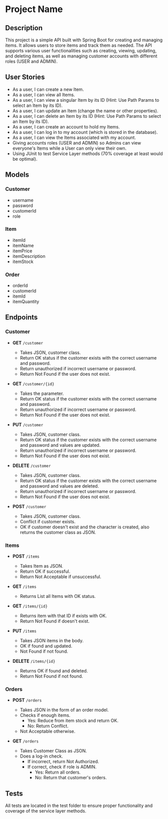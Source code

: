 # Project Name

## Description
This project is a simple API built with Spring Boot for creating and managing items. It allows users to store items and track them as needed. The API supports various user functionalities such as creating, viewing, updating, and deleting items, as well as managing customer accounts with different roles (USER and ADMIN).

## User Stories
- As a user, I can create a new Item.
- As a user, I can view all Items.
- As a user, I can view a singular Item by its ID (Hint: Use Path Params to select an Item by its ID).
- As a user, I can update an Item (change the name or other properties).
- As a user, I can delete an Item by its ID (Hint: Use Path Params to select an Item by its ID).
- As a user, I can create an account to hold my Items.
- As a user, I can log in to my account (which is stored in the database).
- As a user, I can view the Items associated with my account.
- Giving accounts roles (USER and ADMIN) so Admins can view everyone's Items while a User can only view their own.
- Using JUnit to test Service Layer methods (70% coverage at least would be optimal).

## Models
### Customer
- username
- password
- customerId
- role

### Item
- itemId
- itemName
- itemPrice
- itemDescription
- itemStock

### Order
- orderId
- customerId
- itemId
- itemQuantity

## Endpoints
### Customer
- **GET** `/customer`
    - Takes JSON, customer class.
    - Return OK status if the customer exists with the correct username and password.
    - Return unauthorized if incorrect username or password.
    - Return Not Found if the user does not exist.

- **GET** `/customer/{id}`
    - Takes the parameter.
    - Return OK status if the customer exists with the correct username and password.
    - Return unauthorized if incorrect username or password.
    - Return Not Found if the user does not exist.

- **PUT** `/customer`
    - Takes JSON, customer class.
    - Return OK status if the customer exists with the correct username and password and values are updated.
    - Return unauthorized if incorrect username or password.
    - Return Not Found if the user does not exist.

- **DELETE** `/customer`
    - Takes JSON, customer class.
    - Return OK status if the customer exists with the correct username and password and values are deleted.
    - Return unauthorized if incorrect username or password.
    - Return Not Found if the user does not exist.

- **POST** `/customer`
    - Takes JSON, customer class.
    - Conflict if customer exists.
    - OK if customer doesn't exist and the character is created, also returns the customer class as JSON.

### Items
- **POST** `/items`
    - Takes Item as JSON.
    - Return OK if successful.
    - Return Not Acceptable if unsuccessful.

- **GET** `/items`
    - Returns List all Items with OK status.

- **GET** `/items/{id}`
    - Returns item with that ID if exists with OK.
    - Return Not Found if doesn't exist.

- **PUT** `/items`
    - Takes JSON items in the body.
    - OK if found and updated.
    - Not Found if not found.

- **DELETE** `/items/{id}`
    - Returns OK if found and deleted.
    - Return Not Found if not found.

### Orders
- **POST** `/orders`
    - Takes JSON in the form of an order model.
    - Checks if enough items.
        - Yes: Reduce from item stock and return OK.
        - No: Return Conflict.
    - Not Acceptable otherwise.

- **GET** `/orders`
    - Takes Customer Class as JSON.
    - Does a log-in check.
        - If incorrect, return Not Authorized.
        - If correct, check if role is ADMIN.
            - Yes: Return all orders.
            - No: Return that customer's orders.

## Tests
All tests are located in the test folder to ensure proper functionality and coverage of the service layer methods.
